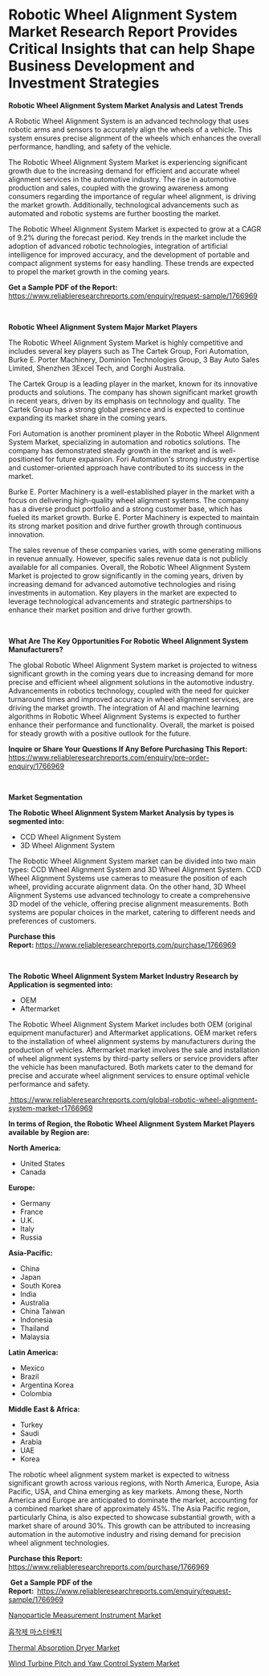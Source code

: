 <p><h1>Robotic Wheel Alignment System Market Research Report Provides Critical Insights that can help Shape Business Development and Investment Strategies</h1></p><p><strong>Robotic Wheel Alignment System Market Analysis and Latest Trends</strong></p>
<p><p>A Robotic Wheel Alignment System is an advanced technology that uses robotic arms and sensors to accurately align the wheels of a vehicle. This system ensures precise alignment of the wheels which enhances the overall performance, handling, and safety of the vehicle.</p><p>The Robotic Wheel Alignment System Market is experiencing significant growth due to the increasing demand for efficient and accurate wheel alignment services in the automotive industry. The rise in automotive production and sales, coupled with the growing awareness among consumers regarding the importance of regular wheel alignment, is driving the market growth. Additionally, technological advancements such as automated and robotic systems are further boosting the market.</p><p>The Robotic Wheel Alignment System Market is expected to grow at a CAGR of 9.2% during the forecast period. Key trends in the market include the adoption of advanced robotic technologies, integration of artificial intelligence for improved accuracy, and the development of portable and compact alignment systems for easy handling. These trends are expected to propel the market growth in the coming years.</p></p>
<p><strong>Get a Sample PDF of the Report:&nbsp;</strong> <a href="https://www.reliableresearchreports.com/enquiry/request-sample/1766969">https://www.reliableresearchreports.com/enquiry/request-sample/1766969</a></p>
<p>&nbsp;</p>
<p><strong>Robotic Wheel Alignment System Major Market Players</strong></p>
<p><p>The Robotic Wheel Alignment System Market is highly competitive and includes several key players such as The Cartek Group, Fori Automation, Burke E. Porter Machinery, Dominion Technologies Group, 3 Bay Auto Sales Limited, Shenzhen 3Excel Tech, and Corghi Australia.</p><p>The Cartek Group is a leading player in the market, known for its innovative products and solutions. The company has shown significant market growth in recent years, driven by its emphasis on technology and quality. The Cartek Group has a strong global presence and is expected to continue expanding its market share in the coming years.</p><p>Fori Automation is another prominent player in the Robotic Wheel Alignment System Market, specializing in automation and robotics solutions. The company has demonstrated steady growth in the market and is well-positioned for future expansion. Fori Automation's strong industry expertise and customer-oriented approach have contributed to its success in the market.</p><p>Burke E. Porter Machinery is a well-established player in the market with a focus on delivering high-quality wheel alignment systems. The company has a diverse product portfolio and a strong customer base, which has fueled its market growth. Burke E. Porter Machinery is expected to maintain its strong market position and drive further growth through continuous innovation.</p><p>The sales revenue of these companies varies, with some generating millions in revenue annually. However, specific sales revenue data is not publicly available for all companies. Overall, the Robotic Wheel Alignment System Market is projected to grow significantly in the coming years, driven by increasing demand for advanced automotive technologies and rising investments in automation. Key players in the market are expected to leverage technological advancements and strategic partnerships to enhance their market position and drive further growth.</p></p>
<p>&nbsp;</p>
<p><strong>What Are The Key Opportunities For Robotic Wheel Alignment System Manufacturers?</strong></p>
<p><p>The global Robotic Wheel Alignment System market is projected to witness significant growth in the coming years due to increasing demand for more precise and efficient wheel alignment solutions in the automotive industry. Advancements in robotics technology, coupled with the need for quicker turnaround times and improved accuracy in wheel alignment services, are driving the market growth. The integration of AI and machine learning algorithms in Robotic Wheel Alignment Systems is expected to further enhance their performance and functionality. Overall, the market is poised for steady growth with a positive outlook for the future.</p></p>
<p><strong>Inquire or Share Your Questions If Any Before Purchasing This Report:</strong> <a href="https://www.reliableresearchreports.com/enquiry/pre-order-enquiry/1766969">https://www.reliableresearchreports.com/enquiry/pre-order-enquiry/1766969</a></p>
<p>&nbsp;</p>
<p><strong>Market Segmentation</strong></p>
<p><strong>The Robotic Wheel Alignment System Market Analysis by types is segmented into:</strong></p>
<p><ul><li>CCD Wheel Alignment System</li><li>3D Wheel Alignment System</li></ul></p>
<p><p>The Robotic Wheel Alignment System market can be divided into two main types: CCD Wheel Alignment System and 3D Wheel Alignment System. CCD Wheel Alignment Systems use cameras to measure the position of each wheel, providing accurate alignment data. On the other hand, 3D Wheel Alignment Systems use advanced technology to create a comprehensive 3D model of the vehicle, offering precise alignment measurements. Both systems are popular choices in the market, catering to different needs and preferences of customers.</p></p>
<p><strong>Purchase this Report:&nbsp;</strong><a href="https://www.reliableresearchreports.com/purchase/1766969">https://www.reliableresearchreports.com/purchase/1766969</a></p>
<p>&nbsp;</p>
<p><strong>The Robotic Wheel Alignment System Market Industry Research by Application is segmented into:</strong></p>
<p><ul><li>OEM</li><li>Aftermarket</li></ul></p>
<p><p>The Robotic Wheel Alignment System Market includes both OEM (original equipment manufacturer) and Aftermarket applications. OEM market refers to the installation of wheel alignment systems by manufacturers during the production of vehicles. Aftermarket market involves the sale and installation of wheel alignment systems by third-party sellers or service providers after the vehicle has been manufactured. Both markets cater to the demand for precise and accurate wheel alignment services to ensure optimal vehicle performance and safety.</p></p>
<p><a href="https://www.reliableresearchreports.com/global-robotic-wheel-alignment-system-market-r1766969">&nbsp;https://www.reliableresearchreports.com/global-robotic-wheel-alignment-system-market-r1766969</a></p>
<p><strong>In terms of Region, the Robotic Wheel Alignment System Market Players available by Region are:</strong></p>
<p>
    <p> <strong> North America: </strong>
        <ul>
            <li>United States</li>
            <li>Canada</li>
        </ul>
        </p> 
    <p> <strong> Europe: </strong>
        <ul>
            <li>Germany</li>
            <li>France</li>
            <li>U.K.</li>
            <li>Italy</li>
            <li>Russia</li>
        </ul>
        </p> 
    <p> <strong> Asia-Pacific: </strong>
        <ul>
            <li>China</li>
            <li>Japan</li>
            <li>South Korea</li>
            <li>India</li>
            <li>Australia</li>
            <li>China Taiwan</li>
            <li>Indonesia</li>
            <li>Thailand</li>
            <li>Malaysia</li>
        </ul>
        </p> 
    <p> <strong> Latin America: </strong>
        <ul>
            <li>Mexico</li>
            <li>Brazil</li>
            <li>Argentina Korea</li>
            <li>Colombia</li>
        </ul>
        </p> 
    <p> <strong> Middle East & Africa: </strong>
        <ul>
            <li>Turkey</li>
            <li>Saudi</li>
            <li>Arabia</li>
            <li>UAE</li>
            <li>Korea</li>
        </ul>
    </p>
    </p>
<p><p>The robotic wheel alignment system market is expected to witness significant growth across various regions, with North America, Europe, Asia Pacific, USA, and China emerging as key markets. Among these, North America and Europe are anticipated to dominate the market, accounting for a combined market share of approximately 45%. The Asia Pacific region, particularly China, is also expected to showcase substantial growth, with a market share of around 30%. This growth can be attributed to increasing automation in the automotive industry and rising demand for precision wheel alignment technologies.</p></p>
<p><strong>Purchase this Report: </strong><a href="https://www.reliableresearchreports.com/purchase/1766969">https://www.reliableresearchreports.com/purchase/1766969</a></p>
<p>&nbsp;<strong>Get a Sample PDF of the Report:&nbsp;&nbsp;</strong><a href="https://www.reliableresearchreports.com/enquiry/request-sample/1766969">https://www.reliableresearchreports.com/enquiry/request-sample/1766969</a></p>
<p><strong></strong></p>
<p><p><a href="https://github.com/santosh758595/Market-Research-Report-List-5/blob/main/nanoparticle-measurement-instrument-market.md">Nanoparticle Measurement Instrument Market</a></p><p><a href="https://github.com/muchswr/Market-Research-Report-List-2/blob/main/775412370465.md">흡착제 마스터배치</a></p><p><a href="https://github.com/elizabethdagraca/Market-Research-Report-List-4/blob/main/thermal-absorption-dryer-market.md">Thermal Absorption Dryer Market</a></p><p><a href="https://github.com/eliyamanson4561/Market-Research-Report-List-1/blob/main/wind-turbine-pitch-and-yaw-control-system-market.md">Wind Turbine Pitch and Yaw Control System Market</a></p></p>